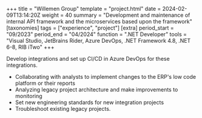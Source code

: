 +++
title = "Willemen Group"
template = "project.html"
date = 2024-02-09T13:14:20Z
weight = 40
summary = "Development and maintenance of internal API framework and the microservices based upon the framework"
[taxonomies]
tags = ["experience", "project"]
[extra]
period_start = "09/2023"
period_end = "04/2024"
function = ".NET Developer"
tools = "Visual Studio, JetBrains Rider, Azure DevOps, .NET Framework 4.8, .NET 6-8, RIB iTwo"
+++

Develop integrations and set up CI/CD in Azure DevOps for these integrations. 

* Collaborating with analysts to implement changes to the ERP's low code platform or their reports
* Analyzing legacy project architecture and make improvements to monitoring
* Set new engineering standards for new integration projects
* Troubleshoot existing legacy projects.